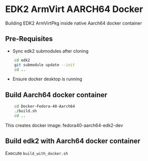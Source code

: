 # EDK2 ArmVirt AARCH64 Docker

Building EDK2 ArmVirtPkg inside native Aarch64 docker container

## Pre-Requisites

* Sync edk2 submodules after cloning

```sh
    cd edk2
    git submodule update --init
    cd ..
```

* Ensure docker desktop is running

## Build Aarch64 docker container

```sh
    cd Docker-Fedora-40-Aarch64
    ./build.sh
    cd ..
```

This creates docker image: fedora40-aarch64-edk2-dev

## Build edk2 with Aarch64 docker container

Execute `build_with_docker.sh`
